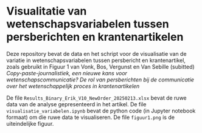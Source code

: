 # Visualitatie van wetenschapsvariabelen tussen persberichten en krantenartikelen
Deze repository bevat de data en het schript voor de visualisatie van de variatie in wetenschapsvariabelen tussen persbericht en krantenartikel, zoals gebruikt in Figuur 1 van Vonk, Bos, Vergunst en Van Sebille (subitted) _Copy-paste-journalistiek, een nieuwe kans voor wetenschapscommunicatie? De rol van persberichten bij de communicatie over het wetenschappelijk proces in krantenartikelen_

De file `Results_Binary_Erik_V10_NewOrder_20250213.xlsx` bevat de ruwe data van de analyse gepresenteerd in het artikel. De file `visualisatie_variabelen.ipynb` bevat de python code (in Jupyter notebook formaat) om die ruwe data te visualiseren. De file `figuur1.png` is de uiteindelijke figuur.
